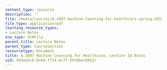 ```yaml
---
content_type: resource
description: ''
file: /media/courses/6-s897-machine-learning-for-healthcare-spring-2019/954aebcb8c6aff144c7f59c0becbb52c_MIT6_S897S19_lec14note.pdf
file_type: application/pdf
learning_resource_types:
- Lecture Notes
ocw_type: OCWFile
parent_title: Lecture Notes
parent_type: CourseSection
resourcetype: Document
title: 6.S897 Machine Learning for Healthcare, Lecture 14 Notes
uid: 954aebcb-8c6a-ff14-4c7f-59c0becbb52c
---
```

